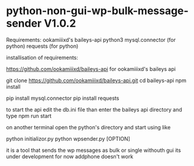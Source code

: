 # python-non-gui-wp-bulk-message-sender V1.0.2

Requirements:
ookamiiixd's baileys-api
python3
mysql.connector (for python)
requests (for python)

installisation of requirements:

https://github.com/ookamiiixd/baileys-api for ookamiiixd's baileys api

git clone https://github.com/ookamiiixd/baileys-api.git
cd baileys-api
npm install

pip install mysql.connector
pip install requests


to start the api
edit the db.ini file than
enter the baileys api directory and type 
npm run start

on another terminal open the python's directory and start using like

python initializor.py
python wpsender.py [OPTION]



it is a tool that sends the wp messages as bulk or single withouth gui
its under development for now addphone doesn't work
